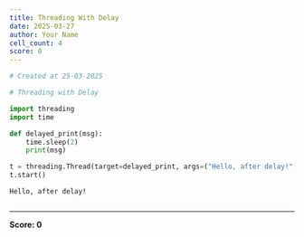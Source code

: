 ```yaml
---
title: Threading With Delay
date: 2025-03-27
author: Your Name
cell_count: 4
score: 0
---
```


```python
# Created at 25-03-2025
```


```python
# Threading with Delay
```


```python
import threading
import time

def delayed_print(msg):
    time.sleep(2)
    print(msg)

t = threading.Thread(target=delayed_print, args=("Hello, after delay!",))
t.start()
```

    Hello, after delay!



```python

```


---
**Score: 0**
